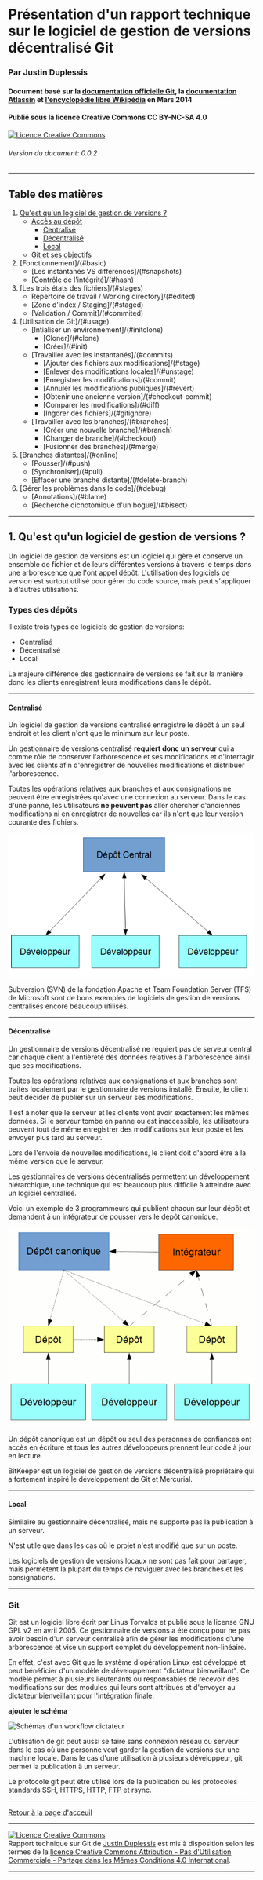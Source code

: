 ﻿# Présentation d'un rapport technique sur le logiciel de gestion de versions décentralisé Git

### Par Justin Duplessis

#### Document basé sur la [documentation officielle Git](http://git-scm.com/doc), la [documentation Atlassin](https://www.atlassian.com/fr/git/tutorial/) et [l'encyclopédie libre Wikipédia](https://wikipedia.org) en Mars 2014

#### Publié sous la licence Creative Commons CC BY-NC-SA 4.0 
<a rel="license" href="http://creativecommons.org/licenses/by-nc-sa/4.0/deed.fr"><img alt="Licence Creative Commons" style="border-width:0" src="http://i.creativecommons.org/l/by-nc-sa/4.0/80x15.png" /></a><br /><span xmlns:dct="http://purl.org/dc/terms/" property="dct:title">
###### Version du document: 0.0.2

---

## Table des matières

1. [Qu'est qu'un logiciel de gestion de versions ?](#whatis)
    * [Accès au dépôt](#access)
        * [Centralisé](#centralise)
        * [Décentralisé](#decentralise)
        * [Local](#local)
    * [Git et ses objectifs](#git)
2. [Fonctionnement]/(#basic)
    * [Les instantanés VS différences]/(#snapshots)
    * [Contrôle de l'intégrité]/(#hash)
3. [Les trois états des fichiers]/(#stages)
    * Répertoire de travail / Working directory]/(#edited)
    * [Zone d'index / Staging]/(#staged)
    * [Validation / Commit]/(#commited)
4. [Utilisation de Git]/(#usage)
    * [Intialiser un environnement]/(#initclone)
        * [Cloner]/(#clone)
        * [Créer]/(#init)
    * [Travailler avec les instantanés]/(#commits)
        * [Ajouter des fichiers aux modifications]/(#stage)
        * [Enlever des modifications locales]/(#unstage)
        * [Enregistrer les modifications]/(#commit)
        * [Annuler les modifications publiques]/(#revert)
        * [Obtenir une ancienne version]/(#checkout-commit)
        * [Comparer les modifications]/(#diff)
        * [Ingorer des fichiers]/(#gitignore)
    * [Travailler avec les branches]/(#branches)
        * [Créer une nouvelle branche]/(#branch)
        * [Changer de branche]/(#checkout)
        * [Fusionner des branches]/(#merge)
5. [Branches distantes]/(#online)
    * [Pousser]/(#push)
    * [Synchroniser]/(#pull)
    * [Effacer une branche distante]/(#delete-branch)
6. [Gérer les problèmes dans le code]/(#debug)
    * [Annotations]/(#blame)
    * [Recherche dichotomique d'un bogue]/(#bisect)
        
---
    
## <a name="whatis"></a> 1. Qu'est qu'un logiciel de gestion de versions ?

Un logiciel de gestion de versions est un logiciel qui gère et conserve un ensemble de fichier et de leurs différentes versions à travers le temps dans une arborescence que l'ont appel dépôt.
L'utilisation des logiciels de version est surtout utilisé pour gérer du code source, mais peut s'appliquer à d'autres utilisations.

### Types des dépôts <a name="access"></a>

Il existe trois types de logiciels de gestion de versions:

* Centralisé
* Décentralisé
* Local

La majeure différence des gestionnaire de versions se fait sur la manière donc les clients enregistrent leurs modifications dans le dépôt.

---

#### <a name="centralise"></a> Centralisé
Un logiciel de gestion de versions centralisé enregistre le dépôt à un seul endroit et les client n'ont que le minimum sur leur poste.


Un gestionnaire de versions centralisé **requiert donc un serveur** qui a comme rôle de conserver l'arborescence et ses modifications et d'interragir avec les clients afin d'enregistrer de nouvelles modifications et distribuer l'arborescence.

Toutes les opérations relatives aux branches et aux consignations ne peuvent être enregistrées qu'avec une connexion au serveur.
Dans le cas d'une panne, les utilisateurs **ne peuvent pas** aller chercher d'anciennes modifications ni en enregistrer de nouvelles car ils n'ont que leur version courante des fichiers.


![Schémas d'un workflow centralisé](img/centralise.gif)


Subversion (SVN) de la fondation Apache et Team Foundation Server (TFS) de Microsoft sont de bons exemples de logiciels de gestion de versions centralisés encore beaucoup utilisés.

---

#### <a name="decentralise"></a> Décentralisé

Un gestionnaire de versions décentralisé ne requiert pas de serveur central car chaque client a l'entièreté des données relatives à l'arborescence ainsi que ses modifications.

Toutes les opérations relatives aux consignations et aux branches sont traités localement par le gestionnaire de versions installé. Ensuite, le client peut décider de publier sur un serveur ses modifications.


Il est à noter que le serveur et les clients vont avoir exactement les mêmes données.
Si le serveur tombe en panne ou est inaccessible, les utilisateurs peuvent tout de même enregistrer des modifications sur leur poste et les envoyer plus tard au serveur.


Lors de l'envoie de nouvelles modifications, le client doit d'abord être à la même version que le serveur.


Les gestionnaires de versions décentralisés permettent un développement hiérarchique, une technique qui est beaucoup plus difficile à atteindre avec un logiciel centralisé.


Voici un exemple de 3 programmeurs qui publient chacun sur leur dépôt et demandent à un intégrateur de pousser vers le dépôt canonique.

![Schémas d'un workflow intégrateur](img/decentralise_integrateur.gif)

 Un dépôt canonique est un dépôt où seul des personnes de confiances ont accès en écriture et tous les autres développeurs prennent leur code à jour en lecture.


BitKeeper est un logiciel de gestion de versions décentralisé propriétaire qui a fortement inspiré le développement de Git et Mercurial.

---

#### <a name="local"></a> Local

Similaire au gestionnaire décentralisé, mais ne supporte pas la publication à un serveur. 

N'est utile que dans les cas où le projet n'est modifié que sur un poste.

Les logiciels de gestion de versions locaux ne sont pas fait pour partager, mais permetent la plupart du temps de naviguer avec les branches et les consignations.

---

### <a name="git"></a> Git

Git est un logiciel libre écrit par Linus Torvalds et publié sous la license GNU GPL v2 en avril 2005.
Ce gestionnaire de versions a été conçu pour ne pas avoir besoin d'un serveur centralisé afin de gérer les modifications d'une arborescence et vise un support complet du développement non-linéaire.



En effet, c'est avec Git que le système d'opération Linux est développé et peut bénéficier d'un modèle de développement "dictateur bienveillant".
Ce modèle permet à plusieurs lieutenants ou responsables de recevoir des modifications sur des modules qui leurs sont attribués et d'envoyer au dictateur bienveillant pour l'intégration finale.

**ajouter le schéma**

![Schémas d'un workflow dictateur](img/decentralise_dictateur.gif)


L'utilisation de git peut aussi se faire sans connexion réseau ou serveur dans le cas où une personne veut garder la gestion de versions sur une machine locale.
Dans le cas d'une utilisation à plusieurs développeur, git permet la publication à un serveur.






Le protocole git peut être utilisé lors de la publication ou les protocoles standards SSH, HTTPS, HTTP, FTP et rsync.



---

[Retour à la page d'acceuil](index.html)

---

<a rel="license" href="http://creativecommons.org/licenses/by-nc-sa/4.0/deed.fr"><img alt="Licence Creative Commons" style="border-width:0" src="http://i.creativecommons.org/l/by-nc-sa/4.0/80x15.png" /></a><br /><span xmlns:dct="http://purl.org/dc/terms/" property="dct:title">Rapport technique sur Git</span> de <a xmlns:cc="http://creativecommons.org/ns#" href="https://github.com/drfoliberg" property="cc:attributionName" rel="cc:attributionURL">Justin Duplessis</a> est mis à disposition selon les termes de la <a rel="license" href="http://creativecommons.org/licenses/by-nc-sa/4.0/deed.fr">licence Creative Commons Attribution - Pas d’Utilisation Commerciale - Partage dans les Mêmes Conditions 4.0 International</a>.

---